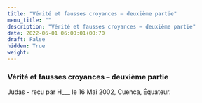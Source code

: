 ```yaml
---
title: "Vérité et fausses croyances – deuxième partie"
menu_title: ""
description: "Vérité et fausses croyances – deuxième partie"
date: 2022-06-01 06:00:01+00:70
draft: False
hidden: True
weight:
---
```

### Vérité et fausses croyances – deuxième partie

Judas - reçu par H___  le 16 Mai 2002, Cuenca, Équateur.



